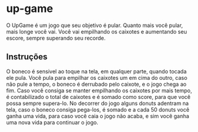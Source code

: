 # up-game
O UpGame é um jogo que seu objetivo é pular. Quanto mais você pular, mais longe você vai. Você vai empilhando os caixotes e aumentando seu escore, sempre superando seu recorde. 

Instruções
------------------------------------------------------------------------------------------------------------------------------------------
O boneco é sensivel ao toque na tela, em qualquer parte, quando tocada ele pula. Você pula para empilhar os caixotes um em cima do outro, caso não pule a tempo, o boneco é derrubado pelo caixote, e o jogo chega ao fim. Caso você consiga se manter empilhando os caixotes por mais tempo, é contabilizado o total de caixotes e é somado como score, para que você possa sempre supera-lo. No decorrer do jogo alguns donuts adentram na tela, caso o boneco consiga pega-los, é somado e a cada 50 donuts você ganha uma vida, para caso você caia o jogo não acaba, e sim você ganha uma nova vida para continuar o jogo.






